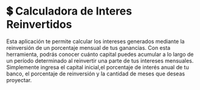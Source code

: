 # 💲 Calculadora de Interes Reinvertidos

Esta aplicación te permite calcular los intereses generados mediante la reinversión de un porcentaje mensual de tus ganancias. Con esta herramienta, podrás conocer cuánto capital puedes acumular a lo largo de un período determinado al reinvertir una parte de tus intereses mensuales. Simplemente ingresa el capital inicial,el porcentaje de interés anual de tu banco, el porcentaje de reinversión y la cantidad de meses que deseas proyectar.
